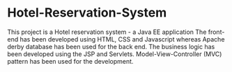 # Hotel-Reservation-System

This project is a Hotel reservation system - a Java EE application The front-end has been developed using HTML, CSS and Javascript whereas Apache derby database has been used for the back end. The business logic has been developed using the JSP and Servlets. Model-View-Controller (MVC) pattern has been used for the development.
